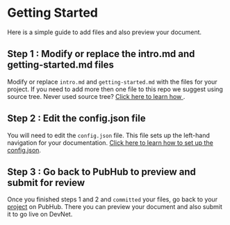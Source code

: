 # Getting Started

Here is a simple guide to add files and also preview your document.

## Step 1 : Modify or replace the intro.md and getting-started.md files

Modify or replace `intro.md` and `getting-started.md` with the files for your project. If you need to add more then one file to this repo we suggest using source tree. Never used source tree? [Click here to learn how
](https://pubhub.cisco.com/preview/579/new/#!setting-up-sourcetree/setting-up-sourcetree).

## Step 2 : Edit the config.json file

You will need to edit the `config.json` file. This file sets up the left-hand navigation for your documentation. [Click here to learn how to set up the config.json](https://pubhub.cisco.com/preview/579/new/#!adding-items-to-the-navigation-pane/adding-items-to-the-navigation-pane).

## Step 3 : Go back to PubHub to preview and submit for review

Once you finished steps 1 and 2 and `committed` your files, go back to your [project](https://pubhub.cisco.com/detail/2849/) on PubHub. There you can preview your document and also submit it to go live on DevNet.
